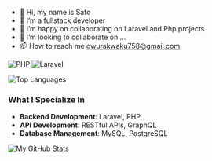 - 👋 Hi, my name is Safo
- 👀 I’m a fullstack developer
- 🌱 I’m happy on collaborating on Laravel and Php projects
- 💞️ I’m looking to collaborate on ...
- 📫 How to reach me owurakwaku758@gmail.com


![PHP](https://img.shields.io/badge/Code-PHP-blue)
![Laravel](https://img.shields.io/badge/Framework-Laravel-red)

![Top Languages](https://github-readme-stats.vercel.app/api/top-langs/?username=Africangod1&layout=compact)


### What I Specialize In
- **Backend Development**: Laravel, PHP,
- **API Development**: RESTful APIs, GraphQL
- **Database Management**: MySQL, PostgreSQL
  
![My GitHub Stats](https://github-readme-stats.vercel.app/api?username=Africangod1&show_icons=true)
